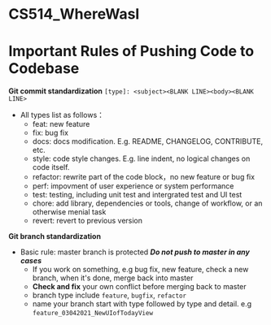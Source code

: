 # CS514_WhereWasI

# Important Rules of Pushing Code to Codebase
**Git commit standardization**
`[type]: <subject><BLANK LINE><body><BLANK LINE>`

- All types list as follows：
    - feat: new feature
    - fix: bug fix
    - docs: docs modification. E.g. README, CHANGELOG, CONTRIBUTE, etc.
    - style: code style changes. E.g. line indent, no logical changes on code itself.
    - refactor: rewrite part of the code block，no new feature or bug fix
    - perf: impovment of user experience or system performance
    - test: testing, including unit test and intergrated test and UI test
    - chore: add library, dependencies or tools, change of workflow, or an otherwise menial task
    - revert: revert to previous version

**Git branch standardization**
- Basic rule:  master branch is protected ***Do not push to master in any cases*** 
    - If you work on something, e.g bug fix, new feature, check a new branch, when it's done, merge back into master
    - **Check and fix** your own conflict before merging back to master
    - branch type include `feature`, `bugfix`, `refactor`
    - name your branch start with type followed by type and detail. e.g `feature_03042021_NewUIofTodayView`

